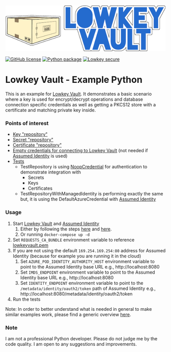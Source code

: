 ![LowkeyVault](https://raw.githubusercontent.com/nagyesta/lowkey-vault/main/.github/assets/LowkeyVault-logo-full.png)

[![GitHub license](https://img.shields.io/github/license/nagyesta/lowkey-vault-example-python?color=informational)](https://raw.githubusercontent.com/nagyesta/lowkey-vault-example-python/main/LICENSE)
[![Python package](https://img.shields.io/github/actions/workflow/status/nagyesta/lowkey-vault-example-python/python.yml?logo=github&branch=main)](https://github.com/nagyesta/lowkey-vault-example-python/actions/workflows/python.yml)
[![Lowkey secure](https://img.shields.io/badge/lowkey-secure-0066CC)](https://github.com/nagyesta/lowkey-vault)

# Lowkey Vault - Example Python

This is an example for [Lowkey Vault](https://github.com/nagyesta/lowkey-vault). It demonstrates a basic scenario where
a key is used for encrypt/decrypt operations and database connection specific credentials as well as getting a PKCS12 
store with a certificate and matching private key inside.

### Points of interest

* [Key "repository"](src/azure_key_repository.py)
* [Secret "repository"](src/azure_secret_repository.py)
* [Certificate "repository"](src/azure_certificate_repository.py)
* [Empty credentials for connecting to Lowkey Vault](tests/noop_credential.py) (not needed if [Assumed Identity](https://github.com/nagyesta/assumed-identity) is used)
* [Tests](tests/test.py)
  * TestRepository is using [NoopCredential](tests/noop_credential.py) for authentication to demonstrate integration with
    * Secrets
    * Keys
    * Certificates
  * TestRepositoryWithManagedIdentity is performing exactly the same but, it is using the DefaultAzureCredential with [Assumed Identity](https://github.com/nagyesta/assumed-identity)

### Usage

1. Start [Lowkey Vault](https://github.com/nagyesta/lowkey-vault) and [Assumed Identity](https://github.com/nagyesta/assumed-identity)
   1. Either by following the steps [here](https://github.com/nagyesta/lowkey-vault#quick-start-guide) and [here](https://github.com/nagyesta/assumed-identity#usage).
   2. Or running ```docker-compose up -d```
2. Set ```REQUESTS_CA_BUNDLE``` environment variable to reference [lowkeyvault.pem](lowkeyvault.pem)
3. If you are not using the default `169.254.169.254:80` address for Assumed Identity (because for example you are running it in the cloud)
   1. Set ```AZURE_POD_IDENTITY_AUTHORITY_HOST``` environment variable to point to the Assumed Identity base URL e.g., http://localhost:8080
   2. Set ```IMDS_ENDPOINT``` environment variable to point to the Assumed Identity base URL e.g., http://localhost:8080
   3. Set ```IDENTITY_ENDPOINT``` environment variable to point to the `/metadata/identity/oauth2/token` path of Assumed Identity e.g., http://localhost:8080/metadata/identity/oauth2/token
4. Run the tests

Note: In order to better understand what is needed in general to make similar examples work, please find a generic overview 
[here](https://github.com/nagyesta/lowkey-vault/wiki/Example:-How-can-you-use-Lowkey-Vault-in-your-tests).

### Note

I am not a professional Python developer. Please do not judge me by the code quality. I am open to any suggestions and
improvements.
